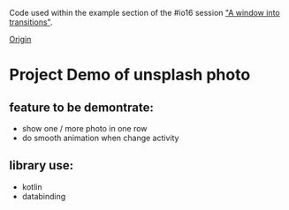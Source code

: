 Code used within the example section of
the #io16 session ["A window into transitions"](https://events.google.com/io2016/schedule?sid=642d2aeb-0bef-e511-a517-00155d5066d7#day3/642d2aeb-0bef-e511-a517-00155d5066d7).

[Origin](https://github.com/googlesamples/android-unsplash)

# Project Demo of unsplash photo
## feature to be demontrate:
- show one / more photo in one row
- do smooth animation when change activity


## library use:

- kotlin
- databinding
